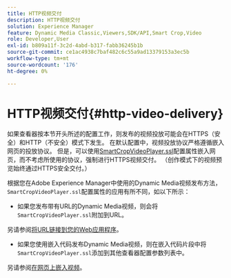 ```yaml
---
title: HTTP视频交付
description: HTTP视频交付
solution: Experience Manager
feature: Dynamic Media Classic,Viewers,SDK/API,Smart Crop,Video
role: Developer,User
exl-id: b809a11f-3c2d-4abd-b317-fabb36245b1b
source-git-commit: ce1ac4938c7baf482c6c55a9ad13379153a3ec5b
workflow-type: tm+mt
source-wordcount: '176'
ht-degree: 0%

---
```


# HTTP视频交付{#http-video-delivery}

<!-- >[!NOTE]
>
>Secure Video Delivery only applies to AEM 6.2 with the installation of [Feature Pack-13480](https://www.adobeaemcloud.com/content/marketplace/marketplaceProxy.html?packagePath=/content/companies/public/adobe/packages/cq620/featurepack/cq-6.2.0-featurepack-13480) and to AEM 6.1 with installation of [Feature Pack NPR-15011](https://www.adobeaemcloud.com/content/marketplace/marketplaceProxy.html?packagePath=/content/companies/public/adobe/packages/cq610/featurepack/cq-6.1.0-featurepack-15011). -->

如果查看器按本节开头所述的配置工作，则发布的视频投放可能会在HTTPS（安全）和HTTP（不安全）模式下发生。 在默认配置中，视频投放协议严格遵循嵌入网页的投放协议。 但是，可以使用[SmartCropVideoPlayer.ssl](../../c-html5-s7-aem-asset-viewers/c-html5-mixedmedia-viewer-about/r-html5-mixedmedia-viewer-config-attrib/r-html5-mixedmedia-viewer-config-attrib-videoplayer-ssl.md#reference-df0a29aa8a584cebaaa1c7bb6fab362e)配置属性嵌入网页，而不考虑所使用的协议，强制进行HTTPS视频交付。 （创作模式下的视频预览始终通过HTTPS安全交付。）

根据您在Adobe Experience Manager中使用的Dynamic Media视频发布方法，`SmartCropVideoPlayer.ssl`配置属性的应用有所不同，如以下所示：

* 如果您发布带有URL的Dynamic Media视频，则会将`SmartCropVideoPlayer.ssl`附加到URL。

<!-- For example, to force secure video delivery, you append `&SmartCropVideoPlayer.ssl=on` to the end of the following viewer URL example: -->

<!--

  ```
  https://demos-pub.assetsadobe.com/etc/dam/viewers/s7viewers/html5/SmartCropVideoViewer.html?asset=%2Fcontent%2Fdam%2Fmarketing%2Fshoppable-video%2Fadobe-axis-demo%2FAdobe_AXIS_V3_GRADED-HD.mp4&config=/etc/dam/presets/viewer/Video&serverUrl=https%3A%2F%2Fadobedemo62-h.assetsadobe.com%2Fis%2Fimage%2F&contenturl=%2F&config2=/etc/dam/presets/analytics&videoserverurl=https://gateway-na.assetsadobe.com/DMGateway/public/demoCo&posterimage=/content/dam/marketing/shoppable-video/adobe-axis-demo/Adobe_AXIS_V3_GRADED-HD.mp4&SmartCropVideoPlayer.ssl=on
  ```

  -->

另请参阅[将URL链接到您的Web应用程序](https://experienceleague.adobe.com/docs/experience-manager-65/assets/dynamic/linking-urls-to-yourwebapplication.html?lang=zh-Hans#dynamic)。

* 如果您使用嵌入代码发布Dynamic Media视频，则在嵌入代码片段中将`SmartCropVideoPlayer.ssl`添加到其他查看器配置参数列表中。

<!-- For example, to force HTTPS video delivery, you append `&SmartCropVideoPlayer.ssl=on` as in the following example: -->

<!--

  ```
  <style type="text/css"> 
   #s7video_div.s7videoviewer{ 
     width:100%;  
     height:auto; 
   } 
  </style> 
  <script type="text/javascript" src="https://demos-pub.assetsadobe.com/etc/dam/viewers/s7viewers/html5/js/SmartCropVideoViewer.js"></script> 
  <div id="s7video_div"></div> 
  <script type="text/javascript"> 
   var s7videoviewer = new s7viewers.SmartCropVideoViewer({ 
    "containerId" : "s7video_div", 
    "params" : {  
     "SmartCropVideoPlayer.ssl" : "on", 
     "serverurl" : "https://adobedemo62-h.assetsadobe.com/is/image", 
     "contenturl" : "https://demos-pub.assetsadobe.com/",  
     "config" : "/etc/dam/presets/viewer/Video", 
     "config2": "/etc/dam/presets/analytics", 
     "videoserverurl": "https://gateway-na.assetsadobe.com/DMGateway/public/demoCo", 
     "posterimage": "/content/dam/marketing/shoppable-video/adobe-axis-demo/Adobe_AXIS_V3_GRADED-HD.mp4", 
     "asset" : "/content/dam/marketing/shoppable-video/adobe-axis-demo/Adobe_AXIS_V3_GRADED-HD.mp4" } 
   }).init(); 
  </script>
  ```

  -->

另请参阅[在网页上嵌入视频](https://experienceleague.adobe.com/docs/experience-manager-65/assets/dynamic/linking-urls-to-yourwebapplication.html?lang=zh-Hans#dynamic)。
